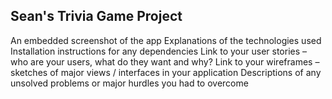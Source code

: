 ## Sean's Trivia Game Project

An embedded screenshot of the app
Explanations of the technologies used
Installation instructions for any dependencies
Link to your user stories – who are your users, what do they want and why?
Link to your wireframes – sketches of major views / interfaces in your application
Descriptions of any unsolved problems or major hurdles you had to overcome
